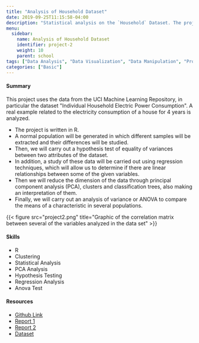 ```yaml
---
title: "Analysis of Household Dataset"
date: 2019-09-25T11:15:58-04:00
description: "Statistical analysis on the `Household` Dataset. The project was carried out in R, where Regression Analysis, Hypothesis Testing, Anova Rest, and PCA Analysis were performed."
menu:
  sidebar:
    name: Analysis of Household Dataset
    identifier: project-2
    weight: 10
    parent: school
tags: ["Data Analysis", "Data Visualization", "Data Manipulation", "Probability & Statistics", "Hypothesis Testing"]
categories: ["Basic"]
---
```

#### Summary

This project uses the data from the UCI Machine Learning Repository, in particular the dataset "Individual Household Electric Power Consumption". A real example related to the electricity consumption of a house for 4 years is analyzed.

* The project is written in R.
* A normal population will be generated in which different samples will be extracted and their differences will be studied.
* Then, we will carry out a hypothesis test of equality of variances between two attributes of the dataset.
* In addition, a study of these data will be carried out using regression techniques, which will allow us to determine if there are linear relationships between some of the given variables.
* Then we will reduce the dimension of the data through principal component analysis (PCA), clusters and classification trees, also making an interpretation of them.
* Finally, we will carry out an analysis of variance or ANOVA to compare the means of a characteristic in several populations.


{{< figure src="project2.png" title="Graphic of the correlation matrix between several of the variables analyzed in the data set" >}}

#### **Skills**

- R
- Clustering
- Statistical Analysis
- PCA Analysis
- Hypothesis Testing
- Regression Analysis
- Anova Test

#### Resources
- [Github Link](https://github.com/lorainemg/Household-Analysis)
- [Report 1](https://github.com/lorainemg/Household-Analysis/blob/main/Phase1/doc/report.pdf)
- [Report 2](https://github.com/lorainemg/Household-Analysis/blob/main/Phase2/doc/report.pdf)
- [Dataset](https://archive.ics.uci.edu/ml/datasets/individual+household+electric+power+consumption)